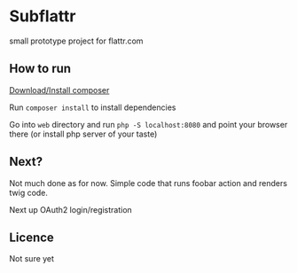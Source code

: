 Subflattr
=========

small prototype project for flattr.com

How to run
----------

[Download/Install composer](http://getcomposer.org)

Run `composer install` to install dependencies

Go into `web` directory and run `php -S localhost:8080` and point your browser there (or install php server of your taste)


Next?
-----

Not much done as for now. Simple code that runs foobar action and renders twig code.

Next up OAuth2 login/registration

Licence
-------

Not sure yet